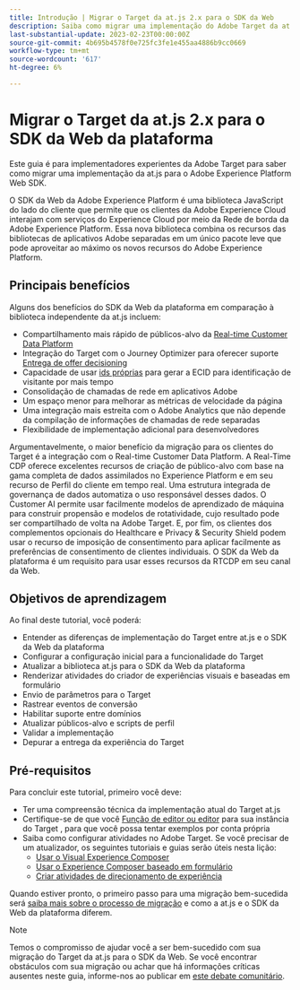 ```yaml
---
title: Introdução | Migrar o Target da at.js 2.x para o SDK da Web
description: Saiba como migrar uma implementação do Adobe Target da at.js 2.x para o Adobe Experience Platform Web SDK. Os tópicos incluem carregamento da biblioteca do JavaScript, envio de parâmetros, atividades de renderização e outras chamadas importantes.
last-substantial-update: 2023-02-23T00:00:00Z
source-git-commit: 4b695b4578f0e725fc3fe1e455aa4886b9cc0669
workflow-type: tm+mt
source-wordcount: '617'
ht-degree: 6%

---
```


# Migrar o Target da at.js 2.x para o SDK da Web da plataforma

Este guia é para implementadores experientes da Adobe Target para saber como migrar uma implementação da at.js para o Adobe Experience Platform Web SDK.

O SDK da Web da Adobe Experience Platform é uma biblioteca JavaScript do lado do cliente que permite que os clientes da Adobe Experience Cloud interajam com serviços do Experience Cloud por meio da Rede de borda da Adobe Experience Platform. Essa nova biblioteca combina os recursos das bibliotecas de aplicativos Adobe separadas em um único pacote leve que pode aproveitar ao máximo os novos recursos do Adobe Experience Platform.

## Principais benefícios

Alguns dos benefícios do SDK da Web da plataforma em comparação à biblioteca independente da at.js incluem:

* Compartilhamento mais rápido de públicos-alvo da [Real-time Customer Data Platform](https://experienceleague.adobe.com/docs/platform-learn/tutorials/experience-cloud/next-hit-personalization.html?lang=pt-BR)
* Integração do Target com o Journey Optimizer para oferecer suporte [Entrega de offer decisioning](https://experienceleague.adobe.com/docs/target/using/integrate/ajo/offer-decision.html)
* Capacidade de usar [ids próprias](https://experienceleague.adobe.com/docs/platform-learn/data-collection/edge-network/generate-first-party-device-ids.html?lang=pt-BR) para gerar a ECID para identificação de visitante por mais tempo
* Consolidação de chamadas de rede em aplicativos Adobe
* Um espaço menor para melhorar as métricas de velocidade da página
* Uma integração mais estreita com o Adobe Analytics que não depende da compilação de informações de chamadas de rede separadas
* Flexibilidade de implementação adicional para desenvolvedores

Argumentavelmente, o maior benefício da migração para os clientes do Target é a integração com o Real-time Customer Data Platform. A Real-Time CDP oferece excelentes recursos de criação de público-alvo com base na gama completa de dados assimilados no Experience Platform e em seu recurso de Perfil do cliente em tempo real. Uma estrutura integrada de governança de dados automatiza o uso responsável desses dados. O Customer AI permite usar facilmente modelos de aprendizado de máquina para construir propensão e modelos de rotatividade, cujo resultado pode ser compartilhado de volta na Adobe Target. E, por fim, os clientes dos complementos opcionais do Healthcare e Privacy &amp; Security Shield podem usar o recurso de imposição de consentimento para aplicar facilmente as preferências de consentimento de clientes individuais. O SDK da Web da plataforma é um requisito para usar esses recursos da RTCDP em seu canal da Web.

## Objetivos de aprendizagem

Ao final deste tutorial, você poderá:

* Entender as diferenças de implementação do Target entre at.js e o SDK da Web da plataforma
* Configurar a configuração inicial para a funcionalidade do Target
* Atualizar a biblioteca at.js para o SDK da Web da plataforma
* Renderizar atividades do criador de experiências visuais e baseadas em formulário
* Envio de parâmetros para o Target
* Rastrear eventos de conversão
* Habilitar suporte entre domínios
* Atualizar públicos-alvo e scripts de perfil
* Validar a implementação
* Depurar a entrega da experiência do Target


## Pré-requisitos

Para concluir este tutorial, primeiro você deve:

* Ter uma compreensão técnica da implementação atual do Target at.js
* Certifique-se de que você [Função de editor ou editor](https://experienceleague.adobe.com/docs/target/using/administer/manage-users/enterprise/properties-overview.html#section_8C425E43E5DD4111BBFC734A2B7ABC80) para sua instância do Target , para que você possa tentar exemplos por conta própria
* Saiba como configurar atividades no Adobe Target. Se você precisar de um atualizador, os seguintes tutoriais e guias serão úteis nesta lição:
   * [Usar o Visual Experience Composer](https://experienceleague.adobe.com/docs/target-learn/tutorials/experiences/use-the-visual-experience-composer.html)
   * [Usar o Experience Composer baseado em formulário](https://experienceleague.adobe.com/docs/target-learn/tutorials/experiences/use-the-form-based-experience-composer.html)
   * [Criar atividades de direcionamento de experiência](https://experienceleague.adobe.com/docs/target-learn/tutorials/activities/create-experience-targeting-activities.html)

Quando estiver pronto, o primeiro passo para uma migração bem-sucedida será [saiba mais sobre o processo de migração](migration-overview.md) e como a at.js e o SDK da Web da plataforma diferem.

>[!NOTE]
>
>Temos o compromisso de ajudar você a ser bem-sucedido com sua migração do Target da at.js para o SDK da Web. Se você encontrar obstáculos com sua migração ou achar que há informações críticas ausentes neste guia, informe-nos ao publicar em [este debate comunitário](https://experienceleaguecommunities.adobe.com/t5/adobe-experience-platform-data/tutorial-discussion-migrate-target-from-at-js-to-web-sdk/m-p/575587#M463).